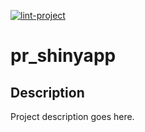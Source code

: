 [![lint-project](https://github.com/reidypatrick/pr_shinyapp/actions/workflows/lint-project.yaml/badge.svg)](https://github.com/reidypatrick/pr_shinyapp/actions/workflows/lint-project.yaml)

# pr_shinyapp

## Description
Project description goes here.
